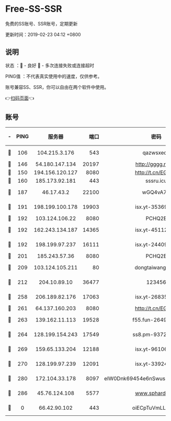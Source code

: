 # Free-SS-SSR

免费的SS账号、SSR账号，定期更新

更新时间：2019-02-23 04:12 +0800

## 说明

状态     ：🙂 - 良好 🙁 - 多次连接失败或连接超时

PING值   ：不代表真实使用中的速度，仅供参考。

账号兼容SS、SSR，你可以自由在两个软件中使用。

👉[扫码页面](https://liesauer.github.io/free-ss-ssr.github.io/)👈

## 账号

|-|PING|服务器|端口|密码|加密方式|区域|
|:----:|:----:|:-----:|-----:|:----:|:----:|:----:|
|🙂|106|104.215.3.176|543|qazwsxedc|aes-256-gcm|JP|
|🙂|146|54.180.147.134|20197|http://gggg.rocks|chacha20|KR|
|🙂|150|194.156.120.127|8080|http://t.cn/EGJIyrl|rc4-md5|RU|
|🙂|160|185.173.92.181|443|sssru.icu|rc4-md5|RU|
|🙂|187|46.17.43.2|22100|wGQ4vA7D|aes-256-gcm|RU|
|🙂|191|198.199.100.178|19903|isx.yt-35369856|aes-256-cfb|US|
|🙂|192|103.124.106.22|8080|PCHQ2E|rc4-md5|US|
|🙂|192|162.243.134.187|14365|isx.yt-45112084|aes-256-cfb|US|
|🙂|192|198.199.97.237|16111|isx.yt-24409459|aes-256-cfb|US|
|🙂|201|185.243.57.36|8080|PCHQ2E|rc4-md5|US|
|🙂|209|103.124.105.211|80|dongtaiwang.com|aes-256-cfb|US|
|🙂|212|204.10.89.10|36477|123456|aes-256-cfb|US|
|🙂|258|206.189.82.176|17063|isx.yt-26835607|aes-256-cfb|SG|
|🙂|261|64.137.160.203|8080|http://t.cn/EGJIyrl|rc4-md5|CA|
|🙂|263|139.162.11.113|19528|f55.fun-26491183|aes-256-cfb|SG|
|🙂|264|128.199.154.243|17549|ss8.pm-93722543|aes-256-cfb|SG|
|🙂|269|159.65.133.204|12188|isx.yt-96106830|aes-256-cfb|SG|
|🙂|270|128.199.97.239|12091|isx.yt-33924211|aes-256-cfb|SG|
|🙂|280|172.104.33.178|8097|eIW0Dnk69454e6nSwuspv9DmS201tQ0D|aes-256-cfb|SG|
|🙂|286|45.76.124.108|5577|www.sphard.com|aes-256-cfb|AU|
|🙁|0|66.42.90.102|443|oiECpTuVmLLxk4Ts|aes-256-cfb|US|
